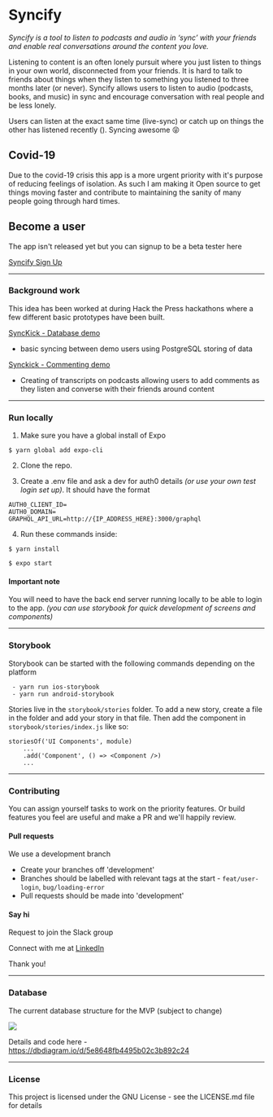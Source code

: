 # Syncify

_Syncify is a tool to listen to podcasts and audio in ‘sync’ with your friends and enable real conversations around the content you love._

Listening to content is an often lonely pursuit where you just listen to things in your own world, disconnected from your friends. It is hard to talk to friends about things when they listen to something you listened to three months later (or never). Syncify allows users to listen to audio (podcasts, books, and music) in sync and encourage conversation with real people and be less lonely.

Users can listen at the exact same time (live-sync) or catch up on things the other has listened recently (). Syncing awesome 😝

## Covid-19

Due to the covid-19 crisis this app is a more urgent priority with it's purpose of reducing feelings of isolation. As such I am making it Open source to get things moving faster and contribute to maintaining the sanity of many people going through hard times.

## Become a user

The app isn't released yet but you can signup to be a beta tester here

[Syncify Sign Up](https://syncifyapp.com)

---

### Background work

This idea has been worked at during Hack the Press hackathons where a few different basic prototypes have been built.

[SyncKick - Database demo](https://github.com/samjam48/SyncKick)

-   basic syncing between demo users using PostgreSQL storing of data

[Synckick - Commenting demo](https://github.com/samjam48/sync-kick-hack)

-   Creating of transcripts on podcasts allowing users to add comments as they listen and converse with their friends around content

---

### Run locally

1. Make sure you have a global install of Expo

`$ yarn global add expo-cli`

2. Clone the repo.

3. Create a .env file and ask a dev for auth0 details _(or use your own test login set up)_. It should have the format

```
AUTH0_CLIENT_ID=
AUTH0_DOMAIN=
GRAPHQL_API_URL=http://{IP_ADDRESS_HERE}:3000/graphql
```



4. Run these commands inside:

`$ yarn install`

`$ expo start`


#### Important note

You will need to have the back end server running locally to be able to login to the app. _(you can use storybook for quick development of screens and components)_



---

### Storybook
Storybook can be started with the following commands depending on the platform
```
 - yarn run ios-storybook
 - yarn run android-storybook
```

Stories live in the `storybook/stories` folder. To add a new story, create a file in the folder
and add your story in that file. Then add the component in `storybook/stories/index.js` like so:
```
storiesOf('UI Components', module)
	...
	.add('Component', () => <Component />)
    ...
```
---

### Contributing

You can assign yourself tasks to work on the priority features. Or build features you feel are useful and make a PR and we'll happily review.

#### Pull requests

We use a development branch

-   Create your branches off 'development'
-   Branches should be labelled with relevant tags at the start - `feat/user-login`, `bug/loading-error`
-   Pull requests should be made into 'development'

#### Say hi

Request to join the Slack group

Connect with me at [LinkedIn](https://www.linkedin.com/in/sharris48/)

Thank you!

---

### Database

The current database structure for the MVP (subject to change)

![](https://i.imgur.com/BsqcZPC.png)

Details and code here - https://dbdiagram.io/d/5e8648fb4495b02c3b892c24

---

### License

This project is licensed under the GNU License - see the LICENSE.md file for details
